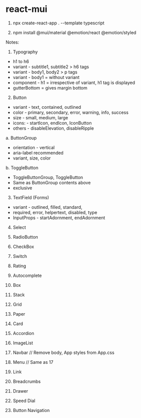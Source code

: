 # react-mui

1. npx create-react-app . --template typescript

2. npm install @mui/material @emotion/react @emotion/styled

Notes:

1. Typography

- h1 to h6
- variant - subtitle1, subtitle2 > h6 tags
- variant - body1, body2 > p tags
- variant - body1 = without variant
- component - h1 = irrespective of variant, h1 tag is displayed
- gutterBottom = gives margin bottom

2. Button

- variant - text, contained, outlined
- color - primary, secondary, error, warning, info, success
- size - small, medium, large
- icons: - startIcon, endIcon, IconButton
- others - disableElevation, disableRipple

a. ButtonGroup

- orientation - vertical
- aria-label recommended
- variant, size, color

b. ToggleButton
- ToggleButtonGroup, ToggleButton
- Same as ButtonGroup contents above
- exclusive

3. TextField (Forms)
- variant - outlined, filled, standard, 
- required, error, helpertext, disabled, type
- InputProps - startAdornment, endAdornment

4. Select

5. RadioButton

6. CheckBox

7. Switch

8. Rating

9. Autocomplete

10. Box

11. Stack

12. Grid

13. Paper

14. Card

15. Accordion

16. ImageList

17. Navbar
// Remove body, App styles from App.css

18. Menu
// Same as 17

19. Link

20. Breadcrumbs

21. Drawer

22. Speed Dial

23. Button Navigation